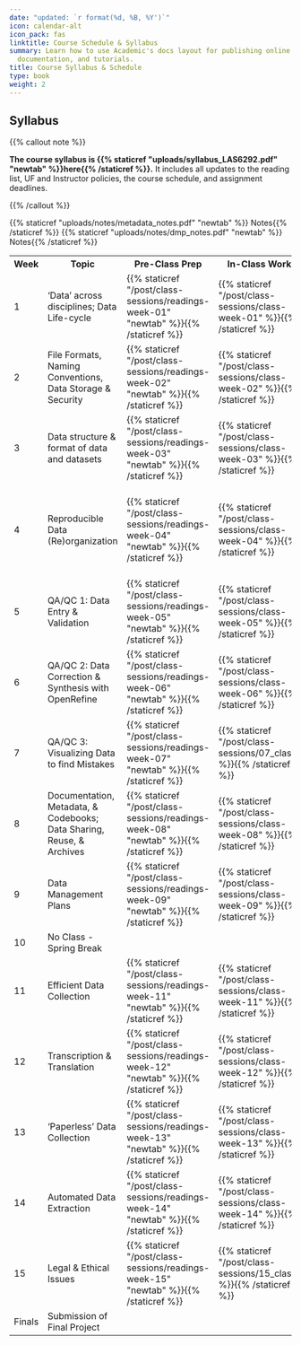 ```yaml
---
date: "updated: `r format(%d, %B, %Y')`"
icon: calendar-alt
icon_pack: fas
linktitle: Course Schedule & Syllabus  
summary: Learn how to use Academic's docs layout for publishing online courses, software
  documentation, and tutorials.
title: Course Syllabus & Schedule 
type: book
weight: 2
---
```



## Syllabus   

{{% callout note %}}

**The course syllabus is {{% staticref "uploads/syllabus_LAS6292.pdf" "newtab" %}}here{{% /staticref %}}.** It includes all updates to the reading list, UF and Instructor policies, the course schedule, and assignment deadlines. 

{{% /callout %}}

<!--
## Class Sessions  

Tuesday, Periods 3-5 (9:35 am - 12:35 pm) in 376 Grinter Hall 

## Course Schedule
---> 


<!--{{% callout warning %}}---> 

<!--This is the schedule for 2023 but the linked materials are from 2022---> 

<!--{{% /callout %}} )---> 


<!-- code for readings link: <td>{{% staticref "/post/class-sessions/readings-week-5" "newtab" %}}<i class="fas fa-book-open"></i>{{% /staticref %}}</td>  ---> 

<!-- code for in-class link: <td>{{% staticref "/post/class-sessions/02_class" %}}<i class="fas fa-book-open"></i>{{% /staticref %}}</td>---> 

<!-- code for slides link: <td>{{% staticref "instructor-materials/class-sessions/01-intro/01_slides_2022.pdf" "newtab" %}}<i class="fas fa-image"></i>{{% /staticref %}} </td> ---> 

<table>
<col style="width:5%">
	<col style="width:30%">
	<col style="width:10%">
	<col style="width:10%">
	<col style="width:45%">
  <tr>
    <th>Week</th>
  <!--   <th>Date</th> ---> 
    <th>Topic</th>
    <th>Pre-Class Prep</th>
    <th>In-Class Work</th>
    <th>Slides/Notes/Code</th>
  </tr>
  
  <tr>
    <td>1</td>
 <!--    <td>1/10</td> --->
    <td>‘Data’ across disciplines; Data Life-cycle </td>
    <td>{{% staticref "/post/class-sessions/readings-week-01" "newtab" %}}<i class="fas fa-book-open"></i>{{% /staticref %}}</td> 
    <td>{{% staticref "/post/class-sessions/class-week-01" %}}<i class="fas fa-laptop-code"></i>{{% /staticref %}}</td>
    <td>{{% staticref "https://las6292.netlify.app/uploads/slides/01-intro/01_slides_intro.html#/title-slide" "newtab" %}}<i class="fas fa-image"></i> Slides: Intro{{% /staticref %}} </td>
  </tr>
  
  <tr>
    <td>2</td>
<!--     <td>1/17</td> --->
    <td>File Formats, Naming Conventions, Data Storage & Security</td>
    <td>{{% staticref "/post/class-sessions/readings-week-02" "newtab" %}}<i class="fas fa-book-open"></i>{{% /staticref %}}</td> 
    <td>{{% staticref "/post/class-sessions/class-week-02" %}}<i class="fas fa-laptop-code"></i>{{% /staticref %}}</td>
  <td>{{% staticref "uploads/notes/wk2_naming_conventions_notes.pdf" "newtab" %}}<i class="fas fa-pen"></i> Notes: Naming Conventions{{% /staticref %}}
    <br>{{% staticref "uploads/notes/wk2_file_organization_notes.pdf" "newtab" %}}<i class="fas fa-pen"></i> Notes: File Organization{{% /staticref %}}
    <br>{{% staticref "uploads/notes/wk2_storage_backup_notes.pdf" "newtab" %}}<i class="fas fa-pen"></i> Notes: Storage & Backup{{% /staticref %}}</td>
  </tr>
  
  <tr>
    <td>3</td>
    <!--  <td>1/24</td> --->
    <td>Data structure & format of data and datasets</td>
    <td>{{% staticref "/post/class-sessions/readings-week-03" "newtab" %}}<i class="fas fa-book-open"></i>{{% /staticref %}}</td> 
  <td>{{% staticref "/post/class-sessions/class-week-03" %}}<i class="fas fa-laptop-code"></i>{{% /staticref %}}</td>
 <td>{{% staticref "uploads/notes/wk3_spreadsheets_notes.pdf" "newtab" %}}<i class="fas fa-pen"></i> Notes{{% /staticref %}}</td>
  </tr>
  
  <tr>
    <td>4</td>
    <!--  <td>1/31</td> --->
    <td>Reproducible Data (Re)organization</td>
    <td>{{% staticref "/post/class-sessions/readings-week-04" "newtab" %}}<i class="fas fa-book-open"></i>{{% /staticref %}}</td> 
   <td>{{% staticref "/post/class-sessions/class-week-04" %}}<i class="fas fa-laptop-code"></i>{{% /staticref %}}</td>
 <td>{{% staticref "uploads/slides/wk4_reproducibility_slides.pdf" "newtab" %}}<i class="fas fa-image"></i>  Slides{{% /staticref %}}
   <br>{{% staticref "uploads/notes/wk4_reproducibility_notes.pdf" "newtab" %}}<i class="fas fa-pen"></i> Notes{{% /staticref %}}
   <br>{{% staticref "uploads/notes/wk4_live_coding.R" "newtab" %}}<i class="far fa-file-code"></i>  Demo R Code (from class){{% /staticref %}}
   <br>{{% staticref "uploads/notes/wk4_live_coding.R" "newtab" %}}<i class="far fa-file-code"></i>  Demo R Code (more examples){{% /staticref %}}</td>
  </tr>
  
  <tr>
    <td>5</td>
    <!-- <td>2/7</td> --->
    <td>QA/QC 1: Data Entry & Validation</td>
    <td>{{% staticref "/post/class-sessions/readings-week-05" "newtab" %}}<i class="fas fa-book-open"></i>{{% /staticref %}}</td>     <td>{{% staticref "/post/class-sessions/class-week-05" %}}<i class="fas fa-laptop-code"></i>{{% /staticref %}}</td>
    <td>{{% staticref "uploads/slides/wk5_QAQC_slides.pdf" "newtab" %}}<i class="fas fa-image"></i>  Slides{{% /staticref %}}
    <br>{{% staticref "uploads/notes/wk5_QAQC1_notes.pdf" "newtab" %}}<i class="fas fa-pen"></i> Notes: QAQC1{{% /staticref %}}</td>
  </tr>
  
  <tr>
    <td>6</td>
  <!--   <td>2/14</td> --->
    <td>QA/QC 2: Data Correction & Synthesis with OpenRefine</td>
    <td>{{% staticref "/post/class-sessions/readings-week-06" "newtab" %}}<i class="fas fa-book-open"></i>{{% /staticref %}}</td> 
    <td>{{% staticref "/post/class-sessions/class-week-06" %}}<i class="fas fa-laptop-code"></i>{{% /staticref %}}</td>
    <td> none </td>
  </tr>
  
  <tr>
    <td>7</td>
    <!-- <td>2/21</td> --->
    <td>QA/QC 3: Visualizing Data to find Mistakes</td>
    <td>{{% staticref "/post/class-sessions/readings-week-07" "newtab" %}}<i class="fas fa-book-open"></i>{{% /staticref %}}</td> 
  <td>{{% staticref "/post/class-sessions/07_class" %}}<i class="fas fa-laptop-code"></i>{{% /staticref %}}</td>
 <td>{{% staticref "https://las6292.netlify.app/uploads/slides/qaqc3_dataviz/QAQC_dataviz.html#/title-slide" "newtab" %}}<i class="fas fa-image"></i>  Slides{{% /staticref %}}
 <!--     <br>{{% staticref "uploads/notes/wk_7_qaqc3_dataviz_notes.pdf" "newtab" %}}<i class="fas fa-pen"></i> Notes{{% /staticref %}}
   <br>{{% staticref "uploads/notes/wk7_live_coding.R" "newtab" %}}<i class="far fa-file-code"></i>  Demo R Code{{% /staticref %}}--->
   </td>
  </tr>
  
  <tr>
    <td>8</td>
<!--     <td>2/28</td> --->
    <td>Documentation, Metadata, & Codebooks; Data Sharing, Reuse, & Archives</td>
    <td>{{% staticref "/post/class-sessions/readings-week-08" "newtab" %}}<i class="fas fa-book-open"></i>{{% /staticref %}}</td> 
    <td>{{% staticref "/post/class-sessions/class-week-08" %}}<i class="fas fa-laptop-code"></i>{{% /staticref %}}</td>
    {{% staticref "uploads/notes/metadata_notes.pdf" "newtab" %}}<i class="fas fa-pen"></i>  Notes{{% /staticref %}}</td>
  </tr>
  
  <tr>
    <td>9</td>
    <!-- <td>3/7</td> --->
    <td>Data Management Plans</td>
    <td>{{% staticref "/post/class-sessions/readings-week-09" "newtab" %}}<i class="fas fa-book-open"></i>{{% /staticref %}} </td> 
 <td>{{% staticref "/post/class-sessions/class-week-09" %}}<i class="fas fa-laptop-code"></i>{{% /staticref %}}</td>
   {{% staticref "uploads/notes/dmp_notes.pdf" "newtab" %}}<i class="fas fa-pen"></i>  Notes{{% /staticref %}}</td>
  </tr>
  
  <tr>
    <td>10</td>
    <!-- <td>3/14</td> --->
    <td>No Class - Spring Break</td>
    <td> </td> 
    <td> </td>
    <td> </td>
  </tr>
  
  <tr>
    <td>11</td>
    <!-- <td>3/21</td> --->
    <td>Efficient Data Collection</td>
    <td>{{% staticref "/post/class-sessions/readings-week-11" "newtab" %}}<i class="fas fa-book-open"></i>{{% /staticref %}}</td> 
   <td>{{% staticref "/post/class-sessions/class-week-11" %}}<i class="fas fa-laptop-code"></i>{{% /staticref %}}</td>
 <!--   <td>{{% staticref "uploads/notes/wnotes.pdf" "newtab" %}}<i class="fas fa-pen"></i>  Notes{{% /staticref %}}<br>
   {{% staticref "uploads/slides/efficient_data_collection.pdf" "newtab" %}}<i class="fas fa-image"></i>  Slides{{% /staticref %}}</br></td> --->
  </tr>
  
  <tr>
    <td>12</td>
    <!-- <td>3/28</td> --->
    <td>Transcription & Translation</td>
    <td>{{% staticref "/post/class-sessions/readings-week-12" "newtab" %}}<i class="fas fa-book-open"></i>{{% /staticref %}}</td> 
  <td>{{% staticref "/post/class-sessions/class-week-12" %}}<i class="fas fa-laptop-code"></i>{{% /staticref %}}</td>
<!--   <td>{{% staticref "uploads/notes/transcription_translation_notes.pdf" "newtab" %}}<i class="fas fa-pen"></i>  Notes{{% /staticref %}}</td> --->
  </tr>

  <tr>
    <td>13</td>
    <!-- <td>4/4</td> --->
    <td>‘Paperless’ Data Collection</td>
    <td>{{% staticref "/post/class-sessions/readings-week-13" "newtab" %}}<i class="fas fa-book-open"></i>{{% /staticref %}}</td> 
   <td>{{% staticref "/post/class-sessions/class-week-13" %}}<i class="fas fa-laptop-code"></i>{{% /staticref %}}</td>
 <!--   <td>{{% staticref "uploads/notes/paperless_notes.pdf" "newtab" %}}<i class="fas fa-pen"></i>  Notes{{% /staticref %}}</td> --->
  </tr>
  
  <tr>
    <td>14</td>
    <!-- <td>4/11</td> --->
    <td>Automated Data Extraction</td>
    <td>{{% staticref "/post/class-sessions/readings-week-14" "newtab" %}}<i class="fas fa-book-open"></i>{{% /staticref %}}</td> 
  <td>{{% staticref "/post/class-sessions/class-week-14" %}}<i class="fas fa-laptop-code"></i>{{% /staticref %}}</td>
<!--   <td>{{% staticref "uploads/notes/automated_notes.pdf" "newtab" %}}<i class="fas fa-pen"></i>  Notes{{% /staticref %}}</td> --->
  </tr>
  <tr>
    <td>15</td>
    <!-- <td>4/18</td> --->
    <td>Legal & Ethical Issues</td>
    <td>{{% staticref "/post/class-sessions/readings-week-15" "newtab" %}}<i class="fas fa-book-open"></i>{{% /staticref %}}</td> 
   <td>{{% staticref "/post/class-sessions/15_class" %}}<i class="fas fa-laptop-code"></i>{{% /staticref %}}</td>
<!--    <td>{{% staticref "uploads/notes/legal_ethical_notes.pdf" "newtab" %}}<i class="fas fa-pen"></i>  Notes{{% /staticref %}}</td> --->
  </tr>
  <tr>
    <td>Finals</td>
    <!-- <td>5/1</td> --->
    <td>Submission of Final Project</td> 
    <td> </td>
    <td> </td>
    <td> </td>
  </tr><tr>
</table>




